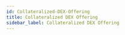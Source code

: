 ```yaml
---
id: Collateralized-DEX-Offering
title: Collateralized DEX Offering
sidebar_label: Collateralized DEX Offering
---
```

